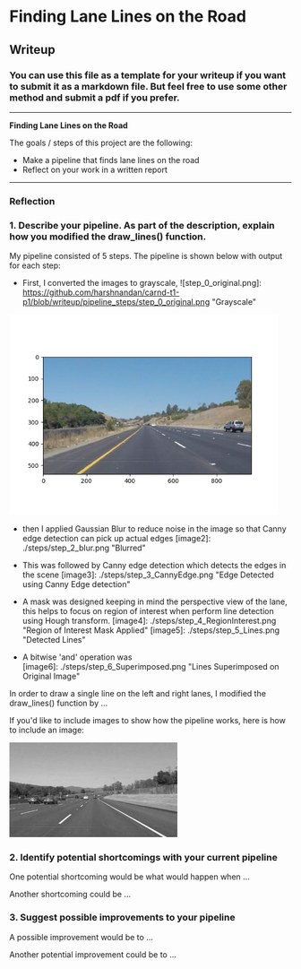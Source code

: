 # **Finding Lane Lines on the Road** 

## Writeup

### You can use this file as a template for your writeup if you want to submit it as a markdown file. But feel free to use some other method and submit a pdf if you prefer.

---

**Finding Lane Lines on the Road**

The goals / steps of this project are the following:
* Make a pipeline that finds lane lines on the road
* Reflect on your work in a written report


[//]: # (Image References)

[image1]: ./examples/grayscale.jpg "Grayscale"

---

### Reflection

### 1. Describe your pipeline. As part of the description, explain how you modified the draw_lines() function.

My pipeline consisted of 5 steps. The pipeline is shown below with output for each step:

* First, I converted the images to grayscale, 
![step_0_original.png]: https://github.com/harshnandan/carnd-t1-p1/blob/writeup/pipeline_steps/step_0_original.png "Grayscale"
<img src="./pipeline_steps/step_0_original.png" width="480" alt="Combined Image"/>

* then I applied Gaussian Blur to reduce noise in the image so that Canny edge detection can pick up actual edges
[image2]: ./steps/step_2_blur.png "Blurred"

* This was followed by Canny edge detection which detects the edges in the scene
[image3]: ./steps/step_3_CannyEdge.png "Edge Detected using Canny Edge detection"

* A mask was designed keeping in mind the perspective view of the lane, this helps to focus on region of interest when perform line detection using Hough transform.
[image4]: ./steps/step_4_RegionInterest.png "Region of Interest Mask Applied"
[image5]: ./steps/step_5_Lines.png "Detected Lines"

* A bitwise 'and' operation was  
[image6]: ./steps/step_6_Superimposed.png "Lines Superimposed on Original Image"

In order to draw a single line on the left and right lanes, I modified the draw_lines() function by ...

If you'd like to include images to show how the pipeline works, here is how to include an image: 

![alt text][image1]


### 2. Identify potential shortcomings with your current pipeline


One potential shortcoming would be what would happen when ... 

Another shortcoming could be ...


### 3. Suggest possible improvements to your pipeline

A possible improvement would be to ...

Another potential improvement could be to ...
